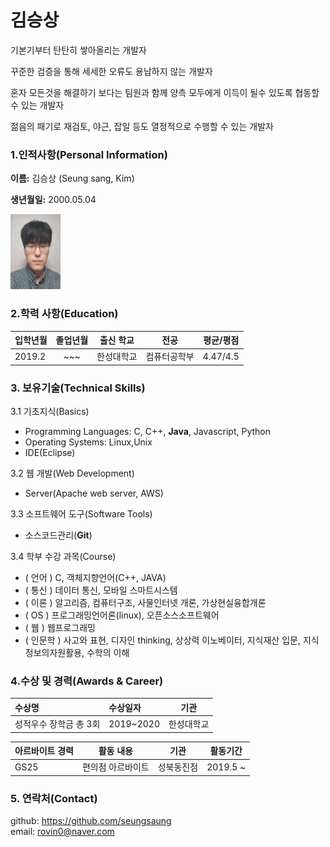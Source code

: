 # 김승상

기본기부터 탄탄히 쌓아올리는 개발자

꾸준한 검증을 통해 세세한 오류도 용납하지 않는 개발자

혼자 모든것을 해결하기 보다는 팀원과 함께 양측 모두에게 이득이 될수 있도록 협동할수 있는 개발자

젊음의 패기로 재검토, 야근, 잡일 등도 열정적으로 수행할 수 있는 개발자

### 1.인적사항(Personal Information)  

 **이름:** 김승상 (Seung sang, Kim)
  
 **생년월일:** 2000.05.04  
  
 <img src="./사진.jpg" alt="Image" width="80px" height="120px">

### 2.학력 사항(Education)

| 입학년월 | 졸업년월 | 출신 학교 |전공 | 평균/평점 | 
| :---         |     :---:      |        :---:   |    :---:      | :---:       |  
| 2019.2 | ~~~ | 한성대학교   |컴퓨터공학부 | 4.47/4.5 |

### 3. 보유기술(Technical Skills)

3.1  기초지식(Basics)
* Programming Languages: C, C++, __Java__, Javascript, Python
* Operating Systems: Linux,Unix
* IDE(Eclipse)

3.2 웹 개발(Web Development)
* Server(Apache web server, AWS)

3.3 소프트웨어 도구(Software Tools)
* 소스코드관리(__Git__)

3.4 학부 수강 과목(Course)
* ( 언어 ) C, 객체지향언어(C++, JAVA)
* ( 통신 ) 데이터 통신, 모바일 스마트시스템
* ( 이론 ) 알고리즘, 컴퓨터구조, 사물인터넷 개론, 가상현실융합개론
* ( OS ) 프로그래밍언어론(linux), 오픈소스소프트웨어
* ( 웹 ) 웹프로그래밍
* ( 인문학 ) 사고와 표현, 디자인 thinking, 상상력 이노베이터, 지식재산 입문, 지식정보의자원활용, 수학의 이해

### 4.수상 및 경력(Awards & Career)
| 수상명 | 수상일자 | 기관 |
| :---         |     :---      |         :---:    |
| 성적우수 장학금 총 3회  |2019~2020    | 한성대학교   |

| 아르바이트 경력 | 활동 내용 | 기관 |활동기간 |
| :---         |     :---:      |        :---:   |    :---:      | 
| GS25 | 편의점 아르바이트 | 성북동진점 | 2019.5 ~  |

### 5. 연락처(Contact)
github: https://github.com/seungsaung   
email: rovin0@naver.com
